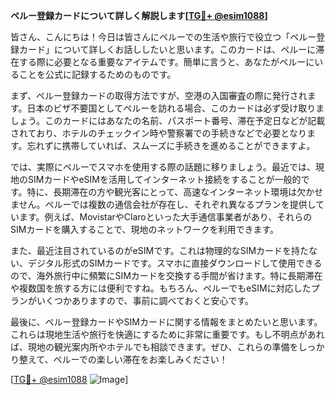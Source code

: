 **ペルー登録カードについて詳しく解説します[[TG💪+ @esim1088](https://t.me/s/esim1088)]**

皆さん、こんにちは！今日は皆さんにペルーでの生活や旅行で役立つ「ペルー登録カード」について詳しくお話ししたいと思います。このカードは、ペルーに滞在する際に必要となる重要なアイテムです。簡単に言うと、あなたがペルーにいることを公式に記録するためのものです。

まず、ペルー登録カードの取得方法ですが、空港の入国審査の際に発行されます。日本のビザ不要国としてペルーを訪れる場合、このカードは必ず受け取りましょう。このカードにはあなたの名前、パスポート番号、滞在予定日などが記載されており、ホテルのチェックイン時や警察署での手続きなどで必要となります。忘れずに携帯していれば、スムーズに手続きを進めることができますよ。

では、実際にペルーでスマホを使用する際の話題に移りましょう。最近では、現地のSIMカードやeSIMを活用してインターネット接続をすることが一般的です。特に、長期滞在の方や観光客にとって、高速なインターネット環境は欠かせません。ペルーでは複数の通信会社が存在し、それぞれ異なるプランを提供しています。例えば、MovistarやClaroといった大手通信事業者があり、それらのSIMカードを購入することで、現地のネットワークを利用できます。

また、最近注目されているのがeSIMです。これは物理的なSIMカードを持たない、デジタル形式のSIMカードです。スマホに直接ダウンロードして使用できるので、海外旅行中に頻繁にSIMカードを交換する手間が省けます。特に長期滞在や複数国を旅する方には便利ですね。もちろん、ペルーでもeSIMに対応したプランがいくつかありますので、事前に調べておくと安心です。

最後に、ペルー登録カードやSIMカードに関する情報をまとめたいと思います。これらは現地生活や旅行を快適にするために非常に重要です。もし不明点があれば、現地の観光案内所やホテルでも相談できます。ぜひ、これらの準備をしっかり整えて、ペルーでの楽しい滞在をお楽しみください！

[[TG💪+ @esim1088](https://t.me/s/esim1088) ![Image](https://i.postimg.cc/Y0z9fWf4/image.png)]